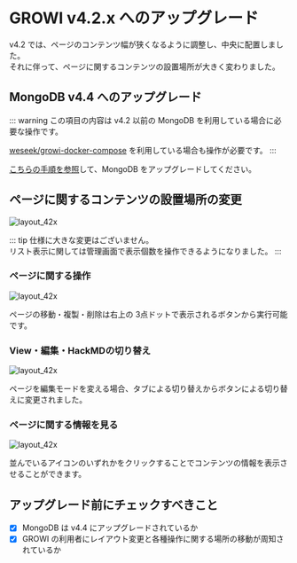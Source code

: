 # GROWI v4.2.x へのアップグレード

v4.2 では、ページのコンテンツ幅が狭くなるように調整し、中央に配置しました。  
それに伴って、ページに関するコンテンツの設置場所が大きく変わりました。

## MongoDB v4.4 へのアップグレード

::: warning
この項目の内容は v4.2 以前の MongoDB を利用している場合に必要な操作です。  

[weseek/growi-docker-compose](https://github.com/weseek/growi-docker-compose) を利用している場合も操作が必要です。
:::

[こちらの手順を参照](/ja/admin-guide/admin-cookbook/upgrade-mongodb.html)して、MongoDB をアップグレードしてください。

## ページに関するコンテンツの設置場所の変更

![layout_42x](/assets/images/layout_42x.png)

::: tip
仕様に大きな変更はございません。  
リスト表示に関しては管理画面で表示個数を操作できるようになりました。
:::

### ページに関する操作

![layout_42x](/assets/images/page_management_dropdown.png)

ページの移動・複製・削除は右上の 3点ドットで表示されるボタンから実行可能です。

### View・編集・HackMDの切り替え

![layout_42x](/assets/images/editor_mode_control_button.png)

ページを編集モードを変える場合、タブによる切り替えからボタンによる切り替えに変更されました。

### ページに関する情報を見る

![layout_42x](/assets/images/page_contents.png)

並んでいるアイコンのいずれかをクリックすることでコンテンツの情報を表示させることができます。


## アップグレード前にチェックすべきこと

- [x] MongoDB は v4.4 にアップグレードされているか
- [x] GROWI の利用者にレイアウト変更と各種操作に関する場所の移動が周知されているか
